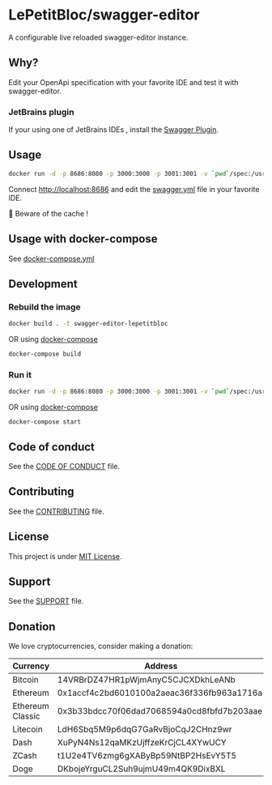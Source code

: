 # LePetitBloc/swagger-editor

A configurable live reloaded swagger-editor instance.

## Why?

Edit your OpenApi specification with your favorite IDE and test it with swagger-editor.

### JetBrains plugin 
If your using one of JetBrains IDEs , install the [Swagger Plugin](https://plugins.jetbrains.com/plugin/8347-swagger-plugin).


## Usage
```bash
docker run -d -p 8686:8080 -p 3000:3000 -p 3001:3001 -v `pwd`/spec:/usr/share/nginx/html/data/ lepetitbloc/swagger-editor
```

Connect [http://localhost:8686](http://localhost:8686) and edit the [swagger.yml](spec/swagger.yml) file in your favorite IDE. 

:rotating_light: Beware of the cache ! 

## Usage with docker-compose 
See [docker-compose.yml](docker-compose.yml)

## Development 
### Rebuild the image
```bash
docker build . -t swagger-editor-lepetitbloc
```

OR 
using [docker-compose](docker-compose.yml) 

```bash
docker-compose build
```

### Run it

```bash
docker run -d -p 8686:8080 -p 3000:3000 -p 3001:3001 -v `pwd`/spec:/usr/share/nginx/html/data/ swagger-editor-lepetitbloc
```
OR 
using [docker-compose](docker-compose.yml) 
``` 
docker-compose start
```

## Code of conduct

See the [CODE OF CONDUCT](CODE_OF_CONDUCT.md) file.

## Contributing

See the [CONTRIBUTING](CONTRIBUTING.md) file.

## License


This project is under  [MIT License](LICENSE.md).

## Support

See the [SUPPORT](SUPPORT.md) file.

## Donation

We love cryptocurrencies, consider making a donation:

| Currency         | Address                                    |
| ---------------- | ------------------------------------------ |
| Bitcoin          | 14VRBrDZ47HR1pWjmAnyC5CJCXDkhLeANb         |
| Ethereum         | 0x1accf4c2bd6010100a2aeac36f336fb963a1716a |
| Ethereum Classic | 0x3b33bdcc70f06dad7068594a0cd8fbfd7b203aae |
| Litecoin         | LdH6Sbq5M9p6dqG7GaRvBjoCqJ2CHnz9wr         |
| Dash             | XuPyN4Ns12qaMKzUjffzeKrCjCL4XYwUCY         |
| ZCash            | t1U2e4TV6zmg6gXAByBp59NtBP2HsEvY5T5        |
| Doge             | DKbojeYrguCL2Suh9ujmU49m4QK9DixBXL         |
